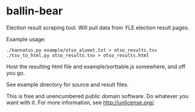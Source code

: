 ballin-bear
===========

Election result scraping tool. Will pull data from YLE election result pages.

Example usage:

```
./kannatus.py example/otso_alueet.txt > otso_results.tsv
./tsv_to_html.py otso_results.txv > otso_results.html
```

Host the resulting html file and example/sorttable.js somewhere, and off you go.

See example directory for source and result files. 

This is free and unencumbered public domain software. Do whatever you want with it.
For more information, see http://unlicense.org/.

